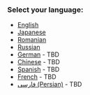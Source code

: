 ### Select your language:

- [English](https://github.com/ethereum/wiki/wiki/%5BEnglish%5D-Ethereum-TOC)
- [Japanese](https://github.com/kurihei/Ethereum-WhitePaper-JP/blob/master/%5BJapanese%5D-White-Paper.md)
- [Romanian](https://github.com/ethereum/wiki/wiki/%5BRomanian%5D-White-Paper)
- [Russian](https://github.com/ethereum/wiki/wiki/%5BRussian%5D-Ethereum-TOC)
- [German](https://github.com/ethereum/wiki/wiki/%5BGerman%5D-Ethereum-TOC) - TBD
- [Chinese](https://github.com/ethereum/wiki/wiki/%5BChinese%5D-Ethereum-TOC) - TBD
- [Spanish](https://github.com/ethereum/wiki/wiki/%5BSpanish%5D-Ethereum-TOC) - TBD
- [French](https://github.com/ethereum/wiki/wiki/%5BFrench%5D-Ethereum-TOC) - TBD
- [فارسی (Persian)](https://github.com/ethereum/wiki/wiki/%5BPersian%5D-Ethereum-TOC) - TBD